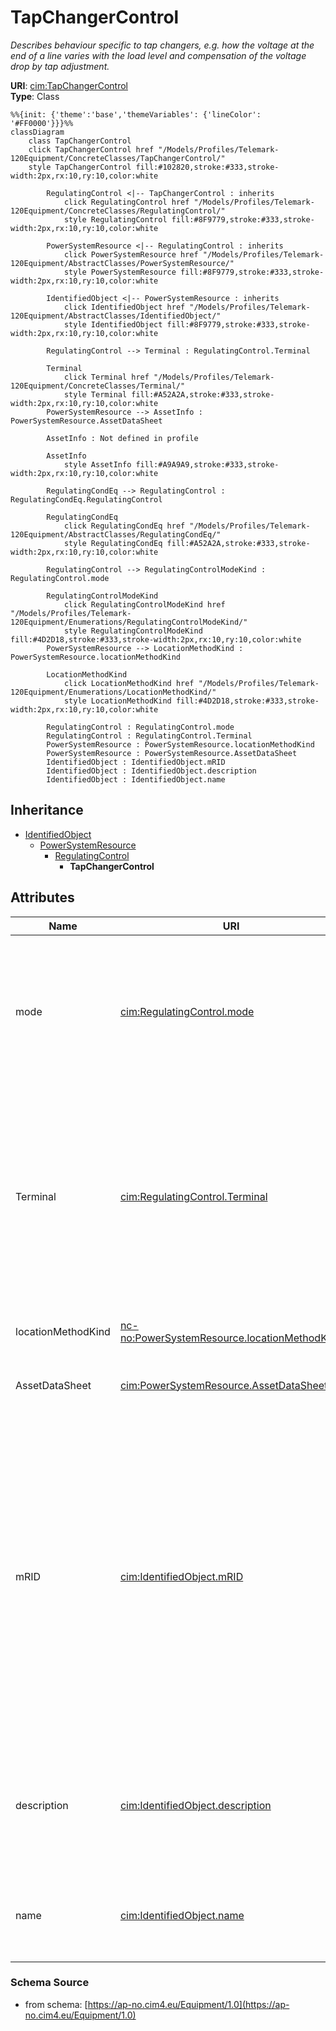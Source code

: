 # TapChangerControl

_Describes behaviour specific to tap changers, e.g. how the voltage at the end of a line varies with the load level and compensation of the voltage drop by tap adjustment._

**URI**: [cim:TapChangerControl](https://cim.ucaiug.io/ns#TapChangerControl)<br />
**Type**: Class

```mermaid
%%{init: {'theme':'base','themeVariables': {'lineColor': '#FF0000'}}}%%
classDiagram
    class TapChangerControl
    click TapChangerControl href "/Models/Profiles/Telemark-120Equipment/ConcreteClasses/TapChangerControl/"
    style TapChangerControl fill:#102820,stroke:#333,stroke-width:2px,rx:10,ry:10,color:white
     
        RegulatingControl <|-- TapChangerControl : inherits
            click RegulatingControl href "/Models/Profiles/Telemark-120Equipment/ConcreteClasses/RegulatingControl/"
            style RegulatingControl fill:#8F9779,stroke:#333,stroke-width:2px,rx:10,ry:10,color:white
     
        PowerSystemResource <|-- RegulatingControl : inherits
            click PowerSystemResource href "/Models/Profiles/Telemark-120Equipment/AbstractClasses/PowerSystemResource/"
            style PowerSystemResource fill:#8F9779,stroke:#333,stroke-width:2px,rx:10,ry:10,color:white
     
        IdentifiedObject <|-- PowerSystemResource : inherits
            click IdentifiedObject href "/Models/Profiles/Telemark-120Equipment/AbstractClasses/IdentifiedObject/"
            style IdentifiedObject fill:#8F9779,stroke:#333,stroke-width:2px,rx:10,ry:10,color:white

        RegulatingControl --> Terminal : RegulatingControl.Terminal

        Terminal
            click Terminal href "/Models/Profiles/Telemark-120Equipment/ConcreteClasses/Terminal/"
            style Terminal fill:#A52A2A,stroke:#333,stroke-width:2px,rx:10,ry:10,color:white
        PowerSystemResource --> AssetInfo : PowerSystemResource.AssetDataSheet

        AssetInfo : Not defined in profile

        AssetInfo
            style AssetInfo fill:#A9A9A9,stroke:#333,stroke-width:2px,rx:10,ry:10,color:white

        RegulatingCondEq --> RegulatingControl : RegulatingCondEq.RegulatingControl

        RegulatingCondEq
            click RegulatingCondEq href "/Models/Profiles/Telemark-120Equipment/AbstractClasses/RegulatingCondEq/"
            style RegulatingCondEq fill:#A52A2A,stroke:#333,stroke-width:2px,rx:10,ry:10,color:white

        RegulatingControl --> RegulatingControlModeKind : RegulatingControl.mode

        RegulatingControlModeKind
            click RegulatingControlModeKind href "/Models/Profiles/Telemark-120Equipment/Enumerations/RegulatingControlModeKind/"
            style RegulatingControlModeKind fill:#4D2D18,stroke:#333,stroke-width:2px,rx:10,ry:10,color:white
        PowerSystemResource --> LocationMethodKind : PowerSystemResource.locationMethodKind

        LocationMethodKind
            click LocationMethodKind href "/Models/Profiles/Telemark-120Equipment/Enumerations/LocationMethodKind/"
            style LocationMethodKind fill:#4D2D18,stroke:#333,stroke-width:2px,rx:10,ry:10,color:white

        RegulatingControl : RegulatingControl.mode
        RegulatingControl : RegulatingControl.Terminal
        PowerSystemResource : PowerSystemResource.locationMethodKind
        PowerSystemResource : PowerSystemResource.AssetDataSheet
        IdentifiedObject : IdentifiedObject.mRID
        IdentifiedObject : IdentifiedObject.description
        IdentifiedObject : IdentifiedObject.name
```

## Inheritance
* [IdentifiedObject](/Models/Profiles/Telemark-120Equipment/AbstractClasses/IdentifiedObject/)
    * [PowerSystemResource](/Models/Profiles/Telemark-120Equipment/AbstractClasses/PowerSystemResource/)
        * [RegulatingControl](/Models/Profiles/Telemark-120Equipment/ConcreteClasses/RegulatingControl/)
            * **TapChangerControl**

## Attributes
| Name | URI | Cardinality and Range | Description | Inheritance |
| ---  | --- | --- | --- | --- |
| mode | [cim:RegulatingControl.mode](https://cim.ucaiug.io/ns#RegulatingControl.mode) | 0..1 RegulatingControlModeKind | The regulating control mode presently available.  This specification allows for determining the kind of regulation without need for obtaining the units from a schedule. | RegulatingControl |
| Terminal | [cim:RegulatingControl.Terminal](https://cim.ucaiug.io/ns#RegulatingControl.Terminal) | 0..1 Terminal | The terminal associated with this regulating control.  The terminal is associated instead of a node, since the terminal could connect into either a topological node or a connectivity node.  Sometimes it is useful to model regulation at a terminal of a bus bar object. | RegulatingControl |
| locationMethodKind | [nc-no:PowerSystemResource.locationMethodKind](http://cim4.eu/ns/nc-no#PowerSystemResource.locationMethodKind) | 0..1 LocationMethodKind | Possible methods to derive geographical location. | PowerSystemResource |
| AssetDataSheet | [cim:PowerSystemResource.AssetDataSheet](https://cim.ucaiug.io/ns#PowerSystemResource.AssetDataSheet) | 0..1 AssetInfo | Datasheet information for this power system resource. | PowerSystemResource |
| mRID | [cim:IdentifiedObject.mRID](https://cim.ucaiug.io/ns#IdentifiedObject.mRID) | 0..1 string | Master resource identifier issued by a model authority. The mRID is unique within an exchange context. Global uniqueness is easily achieved by using a UUID, as specified in RFC 4122, for the mRID. The use of UUID is strongly recommended.For CIMXML data files in RDF syntax conforming to IEC 61970-552, the mRID is mapped to rdf:ID or rdf:about attributes that identify CIM object elements. | IdentifiedObject |
| description | [cim:IdentifiedObject.description](https://cim.ucaiug.io/ns#IdentifiedObject.description) | 0..1 string | The description is a free human readable text describing or naming the object. It may be non unique and may not correlate to a naming hierarchy. | IdentifiedObject |
| name | [cim:IdentifiedObject.name](https://cim.ucaiug.io/ns#IdentifiedObject.name) | 0..1 string | The name is any free human readable and possibly non unique text naming the object. | IdentifiedObject |

### Schema Source
* from schema: [https://ap-no.cim4.eu/Equipment/1.0](https://ap-no.cim4.eu/Equipment/1.0)
